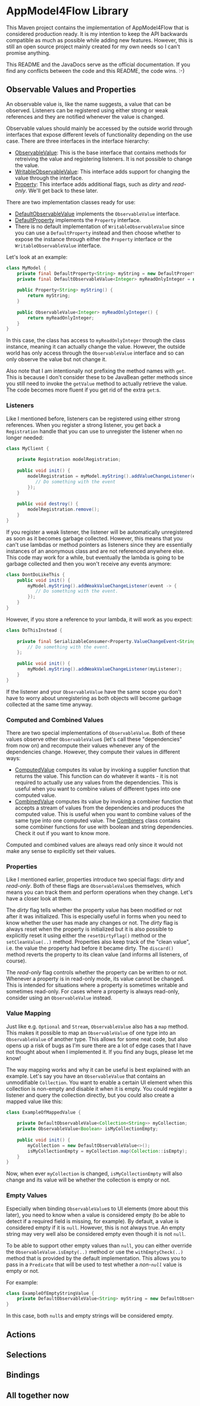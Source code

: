 # AppModel4Flow Library

This Maven project contains the implementation of AppModel4Flow that is considered production ready. It is my intention
to keep the API backwards compatible as much as possible while adding new features. However, this is still an
open source project mainly created for my own needs so I can't promise anything.

This README and the JavaDocs serve as the official documentation. If you find any conflicts between the code and this
README, the code wins. :-)

## Observable Values and Properties

An observable value is, like the name suggests, a value that can be observed. Listeners can be registered using either 
strong or weak references and they are notified whenever the value is changed. 

Observable values should mainly be 
accessed by the outside world through interfaces that expose different levels of functionality depending on the use
case. There are three interfaces in the interface hierarchy:

* [ObservableValue](src/main/java/net/pkhapps/appmodel4flow/property/ObservableValue.java): This is the base interface
that contains methods for retreiving the value and registering listeners. It is not possible to change the value.
* [WritableObservableValue](src/main/java/net/pkhapps/appmodel4flow/property/WritableObservableValue.java): This 
interface adds support for changing the value through the interface.
* [Property](src/main/java/net/pkhapps/appmodel4flow/property/Property.java): This interface adds additional flags, such
as *dirty* and *read-only*. We'll get back to these later.

There are two implementation classes ready for use:

* [DefaultObservableValue](src/main/java/net/pkhapps/appmodel4flow/property/DefaultObservableValue.java) implements
the `ObservableValue` interface.
* [DefaultProperty](src/main/java/net/pkhapps/appmodel4flow/property/DefaultProperty.java) implements
the `Property` interface.
* There is no default implementation of `WritableObservableValue` since you can use a `DefaultProperty` instead and then
choose whether to expose the instance through either the `Property` interface or the `WritableObservableValue` 
interface.

Let's look at an example:

```java
class MyModel {
    private final DefaultProperty<String> myString = new DefaultProperty<>();
    private final DefaultObservableValue<Integer> myReadOnlyInteger = new DefaultObservableValue<>();
    
    public Property<String> myString() {
        return myString;
    }
    
    public ObservableValue<Integer> myReadOnlyInteger() {
        return myReadOnlyInteger;
    }
}
```

In this case, the class has access to `myReadOnlyInteger` through the class instance, meaning it can actually change
the value. However, the outside world has only access through the `ObservableValue` interface and so can only observe
the value but not change it.

Also note that I am intentionally not prefixing the method names with `get`. This is because I don't consider these
to be JavaBean getter methods since you still need to invoke the `getValue` method to actually retrieve the value. The
code becomes more fluent if you get rid of the extra `get`:s.

### Listeners

Like I mentioned before, listeners can be registered using either strong references. When you register a strong 
listener, you get back a `Registration` handle that you can use to unregister the listener when no longer needed:

```java
class MyClient {  
    
    private Registration modelRegistration;
        
    public void init() {
        modelRegistration = myModel.myString().addValueChangeListener(event -> {
           // Do something with the event
        });
    }
    
    public void destroy() {
        modelRegistration.remove();
    }
}
```

If you register a weak listener, the listener will be automatically unregistered as soon as it becomes garbage 
collected. However, this means that you can't use lambdas or method pointers as listeners since they are essentially
instances of an anonymous class and are not referenced anywhere else. This code may work for a while, but eventually
the lambda is going to be garbage collected and then you won't receive any events anymore:

```java
class DontDoLikeThis {
    public void init() {
        myModel.myString().addWeakValueChangeListener(event -> {
           // Do something with the event. 
        });
    }
}
```

However, if you store a reference to your lambda, it will work as you expect:

```java
class DoThisInstead {
    
    private final SerializableConsumer<Property.ValueChangeEvent<String>> myListener = (event) -> {
        // Do something with the event.         
    };
    
    public void init() {
        myModel.myString().addWeakValueChangeListener(myListener);
    }
}
```

If the listener and your `ObservableValue` have the same scope you don't have to worry about unregistering as both 
objects will become garbage collected at the same time anyway.

### Computed and Combined Values

There are two special implementations of `ObservableValue`. Both of these values observe other `ObservableValue`s (let's
call these "dependencies" from now on) and recompute their values whenever any of the dependencies change. However, they
compute their values in different ways:

* [ComputedValue](src/main/java/net/pkhapps/appmodel4flow/property/ComputedValue.java) computes its value by invoking
a supplier function that returns the value. This function can do whatever it wants - it is not required to actually use
any values from the dependencies. This is useful when you want to combine values of different types into one computed
value.
* [CombinedValue](src/main/java/net/pkhapps/appmodel4flow/property/CombinedValue.java) computes its value by invoking
a combiner function that accepts a stream of values from the dependencies and produces the computed value. This is 
useful when you want to combine values of the same type into one computed value. The 
[Combiners](src/main/java/net/pkhapps/appmodel4flow/property/support/Combiners.java) class contains some combiner
functions for use with boolean and string dependencies. Check it out if you want to know more.

Computed and combined values are always read only since it would not make any sense to explicitly set their values.

### Properties

Like I mentioned earlier, properties introduce two special flags: *dirty* and *read-only*. Both of these flags are 
`ObservableValue`s themselves, which means you can track them and perform operations when they change. Let's have a 
closer look at them.

The *dirty* flag tells whether the property value has been modified or not after it was initialized. This is especially
useful in forms when you need to know whether the user has made any changes or not. The *dirty* flag is always reset
when the property is initialized but it is also possible to explicitly reset it using either the `resetDirtyFlag()`
method or the `setCleanValue(..)` method. Properties also keep track of the "clean value", i.e. the value the property 
had before it became dirty. The `discard()` method reverts the property to its clean value (and informs all listeners, 
of course).

The *read-only* flag controls whether the property can be written to or not. Whenever a property is in read-only mode,
its value cannot be changed. This is intended for situations where a property is sometimes writable and sometimes 
read-only. For cases where a property is always read-only, consider using an `ObservableValue` instead.

### Value Mapping

Just like e.g. `Optional` and `Stream`, `ObservableValue` also has a `map` method. This makes it possible to map an
`ObservableValue` of one type into an `ObservableValue` of another type. This allows for some neat code, but also opens
up a risk of bugs as I'm sure there are a lot of edge cases that I have not thought about when I implemented it.
If you find any bugs, please let me know!

The way mapping works and why it can be useful is best explained with an example. Let's say you have an `ObservableValue`
that contains an unmodifiable `Collection`. You want to enable a certain UI element when this collection is non-empty
and disable it when it is empty. You could register a listener and query the collection directly, but you could also
create a mapped value like this:

```java
class ExampleOfMappedValue {
    
    private DefaultObservableValue<Collection<String>> myCollection;
    private ObservableValue<Boolean> isMyCollectionEmpty;
    
    public void init() {
        myCollection = new DefaultObservableValue<>();
        isMyCollectionEmpty = myCollection.map(Collection::isEmpty);
    }
}
```

Now, when ever `myCollection` is changed, `isMyCollectionEmpty` will also change and its value will be whether the 
collection is empty or not.

### Empty Values

Especially when binding `ObservableValue`s to UI elements (more about this later), you need to know when a value
is considered empty (to be able to detect if a required field is missing, for example). By default, a value is 
considered empty if it is `null`. However, this is not always true. An empty string may very well also be considered
empty even though it is not `null`.

To be able to support other empty values than `null`, you can either override the `ObservableValue.isEmpty(..)` method
or use the `withEmptyCheck(..)` method that is provided by the default implementation. This allows you to pass in 
a `Predicate` that will be used to test whether a *non-`null`* value is empty or not.

For example:
```java
class ExampleOfEmptyStringValue {
    private DefaultObservableValue<String> myString = new DefaultObservableValue<>().withEmptyCheck(String::isEmpty);
}
``` 

In this case, both `null`s and empty strings will be considered empty.

## Actions

## Selections

## Bindings

## All together now
